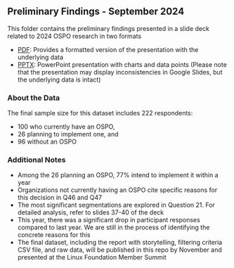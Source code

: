 ## Preliminary Findings - September 2024

This folder contains the preliminary findings presented in a slide deck related to 2024 OSPO research in two formats

- [PDF](https://github.com/user-attachments/files/17009049/2024.OSPO.N222.Key.Findings.pdf): Provides a formatted version of the presentation with the underlying data
- [PPTX](): PowerPoint presentation with charts and data points (Please note that the presentation may display inconsistencies in Google Slides, but the underlying data is intact)

### About the Data

The final sample size for this dataset includes 222 respondents:

- 100 who currently have an OSPO,
- 26 planning to implement one, and
- 96 without an OSPO

### Additional Notes

- Among the 26 planning an OSPO, 77% intend to implement it within a year
- Organizations not currently having an OSPO cite specific reasons for this decision in Q46 and Q47
- The most significant segmentations are explored in Question 21. For detailed analysis, refer to slides 37-40 of the deck
- This year, there was a significant drop in participant responses compared to last year. We are still in the process of identifying the concrete reasons for this
- The final dataset, including the report with storytelling, filtering criteria CSV file, and raw data, will be published in this repo by November and presented at the Linux Foundation Member Summit
